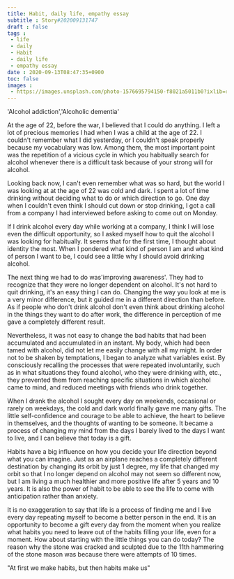 ```yaml
---
title: Habit, daily life, empathy essay
subtitle : Story#202009131747
draft : false
tags :
 - life
 - daily
 - Habit
 - daily life
 - empathy essay
date : 2020-09-13T08:47:35+0900
toc: false
images : 
 - https://images.unsplash.com/photo-1576695794150-f8021a5011b0?ixlib=rb-1.2.1&q=80&fm=jpg&crop=entropy&cs=tinysrgb&w=1080&fit=max&ixid=eyJhcHBfaWQiOjE1NTU0OX0
---
```


'Alcohol addiction','Alcoholic dementia'  

At the age of 22, before the war, I believed that I could do anything. I left a lot of precious memories I had when I was a child at the age of 22. I couldn't remember what I did yesterday, or I couldn't speak properly because my vocabulary was low. Among them, the most important point was the repetition of a vicious cycle in which you habitually search for alcohol whenever there is a difficult task because of your strong will for alcohol.  

Looking back now, I can't even remember what was so hard, but the world I was looking at at the age of 22 was cold and dark. I spent a lot of time drinking without deciding what to do or which direction to go. One day when I couldn't even think I should cut down or stop drinking, I got a call from a company I had interviewed before asking to come out on Monday.  

If I drink alcohol every day while working at a company, I think I will lose even the difficult opportunity, so I asked myself how to quit the alcohol I was looking for habitually. It seems that for the first time, I thought about identity the most. When I pondered what kind of person I am and what kind of person I want to be, I could see a little why I should avoid drinking alcohol.  

The next thing we had to do was'improving awareness'. They had to recognize that they were no longer dependent on alcohol. It's not hard to quit drinking, it's an easy thing I can do. Changing the way you look at me is a very minor difference, but it guided me in a different direction than before. As if people who don't drink alcohol don't even think about drinking alcohol in the things they want to do after work, the difference in perception of me gave a completely different result.  

Nevertheless, it was not easy to change the bad habits that had been accumulated and accumulated in an instant. My body, which had been tamed with alcohol, did not let me easily change with all my might. In order not to be shaken by temptations, I began to analyze what variables exist. By consciously recalling the processes that were repeated involuntarily, such as in what situations they found alcohol, who they were drinking with, etc., they prevented them from reaching specific situations in which alcohol came to mind, and reduced meetings with friends who drink together.  

When I drank the alcohol I sought every day on weekends, occasional or rarely on weekdays, the cold and dark world finally gave me many gifts. The little self-confidence and courage to be able to achieve, the heart to believe in themselves, and the thoughts of wanting to be someone. It became a process of changing my mind from the days I barely lived to the days I want to live, and I can believe that today is a gift.  

Habits have a big influence on how you decide your life direction beyond what you can imagine. Just as an airplane reaches a completely different destination by changing its orbit by just 1 degree, my life that changed my orbit so that I no longer depend on alcohol may not seem so different now, but I am living a much healthier and more positive life after 5 years and 10 years. It is also the power of habit to be able to see the life to come with anticipation rather than anxiety.  

It is no exaggeration to say that life is a process of finding me and I live every day repeating myself to become a better person in the end. It is an opportunity to become a gift every day from the moment when you realize what habits you need to leave out of the habits filling your life, even for a moment. How about starting with the little things you can do today? The reason why the stone was cracked and sculpted due to the 11th hammering of the stone mason was because there were attempts of 10 times.  

"At first we make habits, but then habits make us"  

